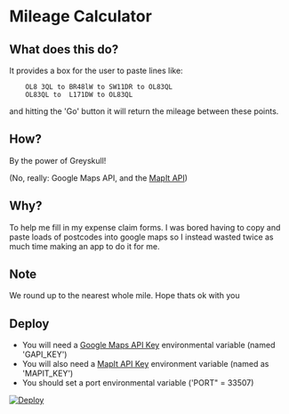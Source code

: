 # Mileage Calculator

## What does this do?

It provides a box for the user to paste lines like:

		OL8 3QL to BR48lW to SW11DR to OL83QL
		OL83QL to  L171DW to OL83QL

and hitting the 'Go' button it will return the mileage between these points.

## How?

By the power of Greyskull!

(No, really: Google Maps API, and the [MapIt API](https://mapit.mysociety.org/docs/#api-by_postcode))

## Why?

To help me fill in my expense claim forms. I was bored having to copy and paste loads of postcodes into google maps so I instead wasted twice as much time making an app to do it for me. 

## Note

We round up to the nearest whole mile. Hope thats ok with you 


## Deploy

* You will need a [Google Maps API Key](https://developers.google.com/maps/documentation/javascript/get-api-key) environmental variable (named 'GAPI_KEY')
* You will also need a [MapIt API Key](https://mapit.mysociety.org/pricing/) environment variable (named as 'MAPIT_KEY')
* You should set a port environmental variable ('PORT" = 33507)

[![Deploy](https://www.herokucdn.com/deploy/button.svg)](https://heroku.com/deploy)

